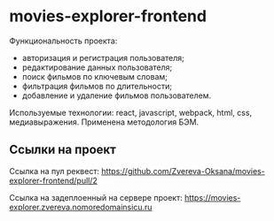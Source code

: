 # movies-explorer-frontend
Функциональность проекта:
<ul>
<li>авторизация и регистрация пользователя;</li>
<li>редактирование данных пользователя;</li>
<li>поиск фильмов по ключевым словам;</li>
<li>фильтрация фильмов по длительности;</li>
<li>добавление и удаление фильмов пользователем.</li>
</ul>

Используемые технологии: react, javascript, webpack, html, css, медиавыражения. 
Применена методология БЭМ.

## Ссылки на проект
Ссылка на пул реквест: https://github.com/Zvereva-Oksana/movies-explorer-frontend/pull/2

Ссылка на задеплоенный на сервере проект: https://movies-explorer.zvereva.nomoredomainsicu.ru
